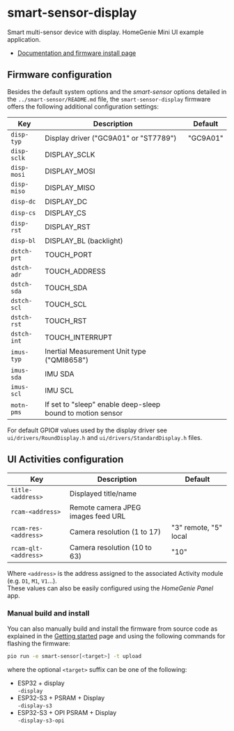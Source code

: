 
# smart-sensor-display

Smart multi-sensor device with display. HomeGenie Mini UI example application.

- [Documentation and firmware install page](https://homegenie.it/mini/1.2/examples/smart-sensor/)


## Firmware configuration

Besides the default system options and the *smart-sensor* options detailed in the `../smart-sensor/README.md` file,
the `smart-sensor-display` firmware offers the following additional configuration settings:

| Key         | Description                                                | Default  |
|-------------|------------------------------------------------------------|----------|
| `disp-typ`  | Display driver ("GC9A01" or "ST7789")                      | "GC9A01" |
| `disp-sclk` | DISPLAY_SCLK                                               |          |
| `disp-mosi` | DISPLAY_MOSI                                               |          |
| `disp-miso` | DISPLAY_MISO                                               |          |
| `disp-dc`   | DISPLAY_DC                                                 |          |
| `disp-cs`   | DISPLAY_CS                                                 |          |
| `disp-rst`  | DISPLAY_RST                                                |          |
| `disp-bl`   | DISPLAY_BL (backlight)                                     |          |
| `dstch-prt` | TOUCH_PORT                                                 |          |
| `dstch-adr` | TOUCH_ADDRESS                                              |          |
| `dstch-sda` | TOUCH_SDA                                                  |          |
| `dstch-scl` | TOUCH_SCL                                                  |          |
| `dstch-rst` | TOUCH_RST                                                  |          |
| `dstch-int` | TOUCH_INTERRUPT                                            |          |
| `imus-typ`  | Inertial Measurement Unit type ("QMI8658")                 |          |
| `imus-sda`  | IMU SDA                                                    |          |
| `imus-scl`  | IMU SCL                                                    |          |
| `motn-pms`  | If set to "sleep" enable deep-sleep bound to motion sensor |          |

For default GPIO# values used by the display driver see `ui/drivers/RoundDisplay.h` and
`ui/drivers/StandardDisplay.h` files.


## UI Activities configuration


| Key                  | Description                        | Default               |
|----------------------|------------------------------------|-----------------------|
| `title-<address>`    | Displayed title/name               |                       |
| `rcam-<address>`     | Remote camera JPEG images feed URL |                       |
| `rcam-res-<address>` | Camera resolution (1 to 17)        | "3" remote, "5" local |
| `rcam-qlt-<address>` | Camera resolution (10 to 63)       | "10"                  |

Where `<address>` is the address assigned to the associated Activity module
(e.g. `D1`, `M1`, `V1`...).  
These values can also be easily configured using the *HomeGenie Panel* app.



### Manual build and install

You can also manually build and install the firmware from source code
as explained in the [Getting started](../../getting-started#custom-firmware) page
and using the following commands for flashing the firmware:

```bash
pio run -e smart-sensor[<target>] -t upload
```

where the optional `<target>` suffix can be one of the following:
- ESP32 + display  
  `-display`
- ESP32-S3 + PSRAM + Display  
  `-display-s3`
- ESP32-S3 + OPI PSRAM + Display  
    `-display-s3-opi`
